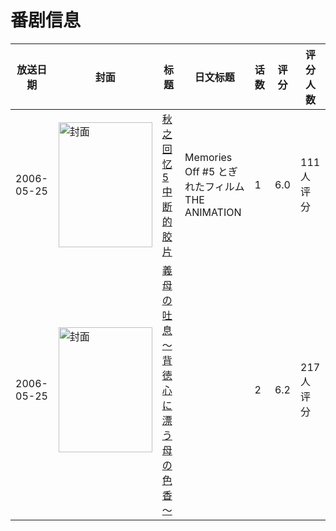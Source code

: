 # 番剧信息

|放送日期|封面|标题|日文标题|话数|评分|评分人数|
|---|---|---|---|---|---|---|
|2006-05-25|<img src="//lain.bgm.tv/pic/cover/c/ac/e2/23157_JT449.jpg" alt="封面" style="width:150px;height:200px;object-fit:cover;">|[秋之回忆5 中断的胶片](https://bangumi.tv/subject/23157)|Memories Off #5 とぎれたフィルム THE ANIMATION|1|6.0|111人评分|
|2006-05-25|<img src="/img/no_icon_subject.png" alt="封面" style="width:150px;height:200px;object-fit:cover;">|[義母の吐息～背徳心に漂う母の色香～](https://bangumi.tv/subject/61418)||2|6.2|217人评分|
